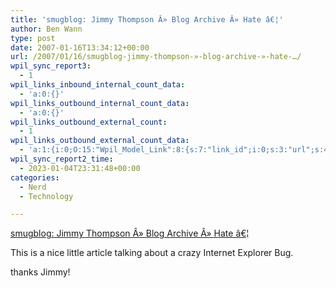 ```yaml
---
title: 'smugblog: Jimmy Thompson Â» Blog Archive Â» Hate â€¦'
author: Ben Wann
type: post
date: 2007-01-16T13:34:12+00:00
url: /2007/01/16/smugblog-jimmy-thompson-»-blog-archive-»-hate-…/
wpil_sync_report3:
  - 1
wpil_links_inbound_internal_count_data:
  - 'a:0:{}'
wpil_links_outbound_internal_count_data:
  - 'a:0:{}'
wpil_links_outbound_external_count:
  - 1
wpil_links_outbound_external_count_data:
  - 'a:1:{i:0;O:15:"Wpil_Model_Link":8:{s:7:"link_id";i:0;s:3:"url";s:44:"http://blogs.smugmug.com/jt/2005/09/01/hate/";s:4:"host";s:17:"blogs.smugmug.com";s:8:"internal";b:0;s:4:"post";N;s:6:"anchor";s:60:"smugblog: Jimmy Thompson Â» Blog Archive Â» Hate â€¦";s:15:"added_by_plugin";b:0;s:8:"location";s:7:"content";}}'
wpil_sync_report2_time:
  - 2023-01-04T23:31:48+00:00
categories:
  - Nerd
  - Technology

---
```

[smugblog: Jimmy Thompson Â» Blog Archive Â» Hate â€¦][1]

This is a nice little article talking about a crazy Internet Explorer Bug.

thanks Jimmy! 

<!--af9c5260e977ed0d99e40d7db32d8d89-->

 [1]: http://blogs.smugmug.com/jt/2005/09/01/hate/